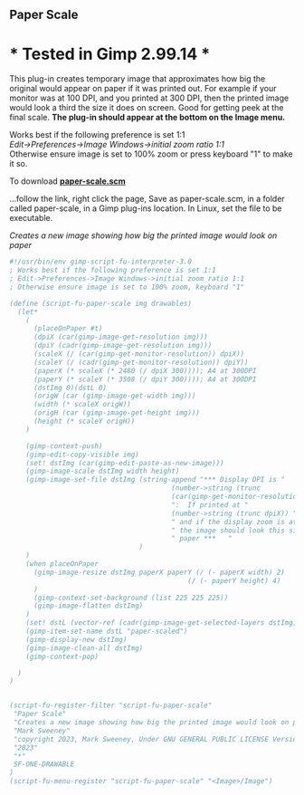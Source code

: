 ## Paper Scale

# * Tested in Gimp 2.99.14 *

This plug-in creates temporary image that approximates how big the original
would appear on paper if it was printed out. For example if your monitor was at
100 DPI, and you printed at 300 DPI, then the printed image would look a third
the size it does on screen. Good for getting peek at the final scale. 
**The plug-in should appear at the bottom on the Image menu.**  
  
Works best if the following preference is set 1:1  
*Edit->Preferences->Image Windows->initial zoom ratio 1:1*  
Otherwise ensure image is set to 100% zoom or press keyboard "1" to make it so.

To download [**paper-scale.scm**](https://raw.githubusercontent.com/script-fu/script-fu.github.io/main/plug-ins/paper-scale/paper-scale.scm)
  
...follow the link, right click the page, Save as paper-scale.scm, in a folder called paper-scale, in a Gimp plug-ins location.  In Linux, set the file to be executable.


*Creates a new image showing how big the printed image would look on paper*

```scheme
#!/usr/bin/env gimp-script-fu-interpreter-3.0
; Works best if the following preference is set 1:1
; Edit->Preferences->Image Windows->initial zoom ratio 1:1
; Otherwise ensure image is set to 100% zoom, keyboard "1"

(define (script-fu-paper-scale img drawables)
  (let*
    (
      (placeOnPaper #t)
      (dpiX (car(gimp-image-get-resolution img))) 
      (dpiY (cadr(gimp-image-get-resolution img)))
      (scaleX (/ (car(gimp-get-monitor-resolution)) dpiX))
      (scaleY (/ (cadr(gimp-get-monitor-resolution)) dpiY))
      (paperX (* scaleX (* 2480 (/ dpiX 300)))); A4 at 300DPI
      (paperY (* scaleY (* 3508 (/ dpiY 300)))); A4 at 300DPI
      (dstImg 0)(dstL 0)
      (origW (car (gimp-image-get-width img)))
      (width (* scaleX origW))
      (origH (car (gimp-image-get-height img)))
      (height (* scaleY origH))
    )

    (gimp-context-push)
    (gimp-edit-copy-visible img)
    (set! dstImg (car(gimp-edit-paste-as-new-image)))
    (gimp-image-scale dstImg width height)
    (gimp-image-set-file dstImg (string-append "*** Display DPI is "
                                        (number->string (trunc 
                                        (car(gimp-get-monitor-resolution))))
                                        ":  If printed at " 
                                        (number->string (trunc dpiX)) " DPI"
                                        " and if the display zoom is at 100% "
                                        " the image should look this size on "
                                        " paper ***   "
                                )
    )
    (when placeOnPaper
      (gimp-image-resize dstImg paperX paperY (/ (- paperX width) 2)
                                            (/ (- paperY height) 4)
      )
      (gimp-context-set-background (list 225 225 225))
      (gimp-image-flatten dstImg)
    )
    (set! dstL (vector-ref (cadr(gimp-image-get-selected-layers dstImg))0))
    (gimp-item-set-name dstL "paper-scaled")
    (gimp-display-new dstImg)
    (gimp-image-clean-all dstImg)
    (gimp-context-pop)

  )
)


(script-fu-register-filter "script-fu-paper-scale"
 "Paper Scale" 
 "Creates a new image showing how big the printed image would look on paper"
 "Mark Sweeney"
 "copyright 2023, Mark Sweeney, Under GNU GENERAL PUBLIC LICENSE Version 3"
 "2023"
 "*"
 SF-ONE-DRAWABLE
)
(script-fu-menu-register "script-fu-paper-scale" "<Image>/Image")


```